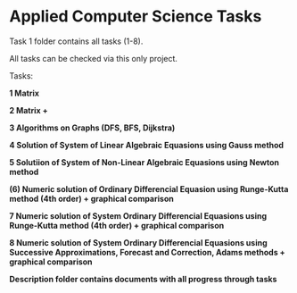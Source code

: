 # Applied Computer Science Tasks
Task 1 folder contains all tasks (1-8).

All tasks can be checked via this only project.

Tasks:

  <b>1 Matrix<b>
	
  <b>2 Matrix +<b>
	
  <b>3 Algorithms on Graphs (DFS, BFS, Dijkstra)<b>
	
  <b>4 Solution of System of Linear Algebraic Equasions using Gauss method<b>
	
  <b>5 Solutiion of System of Non-Linear Algebraic Equasions using Newton method<b>
	
  <b>(6) Numeric solution of Ordinary Differencial Equasion using Runge-Kutta method (4th order) + graphical comparison<b> 
 
  <b>7  Numeric solution of System Ordinary Differencial Equasions using Runge-Kutta method (4th order) + graphical comparison<b>
	
  <b>8  Numeric solution of System Ordinary Differencial Equasions using Successive Approximations, Forecast and Correction, Adams methods + graphical comparison<b>

Description folder contains documents with all progress through tasks
